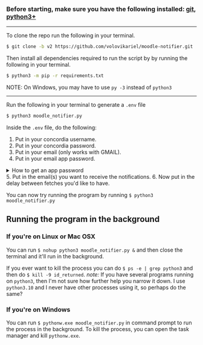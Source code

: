 ### Before starting, make sure you have the following installed: [git](https://git-scm.com/book/en/v2/Getting-Started-Installing-Git), [python3+](https://www.python.org/downloads/)
___
To clone the repo run the following in your terminal. 
```bash
$ git clone -b v2 https://github.com/volovikariel/moodle-notifier.git
``` 
Then install all dependencies required to run the script by by running the following in your terminal. 
```bash
$ python3 -m pip -r requirements.txt
```
NOTE: On Windows, you may have to use `py -3` instead of `python3` 
___

Run the following in your terminal to generate a `.env` file
```bash
$ python3 moodle_notifier.py
```
Inside the `.env` file, do the following:
1. Put in your concordia username.
2. Put in your concordia password.
3. Put in your email (only works with GMAIL).
4. Put in your email app password.
<details>
  <summary>How to get an app password</summary>
  Getting an app password (link: https://support.google.com/mail/answer/185833?hl=en-GB)
  1. go to [manage my google account]https://myaccount.google.com/security)
  2. Under "Signing in to Google" confirm that "2-Step Verification" is "On" for the account.
  3. Under "Signing in to Google" Select "App passwords".
  4. Select the app as "Mail" and the device as "Other (Custom name)" and name it (e.g: moodle_notifications).
  5. Copy the app password, it will be in a yellow box and looks like: "XXXX XXXX XXXX XXXX"
</details>
5. Put in the email(s) you want to receive the notifications.
6. Now put in the delay between fetches you'd like to have.

You can now try running the program by running `$ python3 moodle_notifier.py`

## Running the program in the background
### If you're on Linux or Mac OSX
You can run `$ nohup python3 moodle_notifier.py &` and then close the terminal and it'll run in the background.

If you ever want to kill the process you can do `$ ps -e | grep python3` and then do `$ kill -9 id_returned`.
*note:* If you have several programs running on `python3`, then I'm not sure how further help you narrow it down. I use `python3.10` and I never have other processes using it, so perhaps do the same?

### If you're on Windows
You can run `$ pythonw.exe moodle_notifier.py` in command prompt to run the process in the background.
To kill the process, you can open the task manager and kill `pythonw.exe`.
